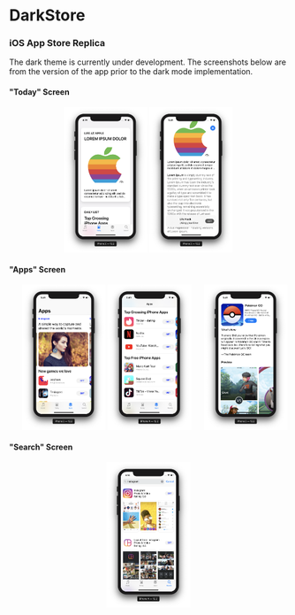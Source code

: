 # DarkStore

### iOS App Store Replica

The dark theme is currently under development. The screenshots below are from the version of the app prior to the dark mode implementation.


#### "Today" Screen


<p align="center">
  <img src="/screenshots/today1.png" width="30%"> 
  <img width="30%" src="/screenshots/todayFocused.png">
</p>


#### "Apps" Screen


<p align="center">
  <img src="/screenshots/apps.png" width="30%"> 
  <img width="30%" src="/screenshots/apps2.png">
  <img src="screenshots/appView.png" width="30%" align="right">
</p>


#### "Search" Screen

<p align="center">
  <img src="/screenshots/search.png" width="30%">
</p>
